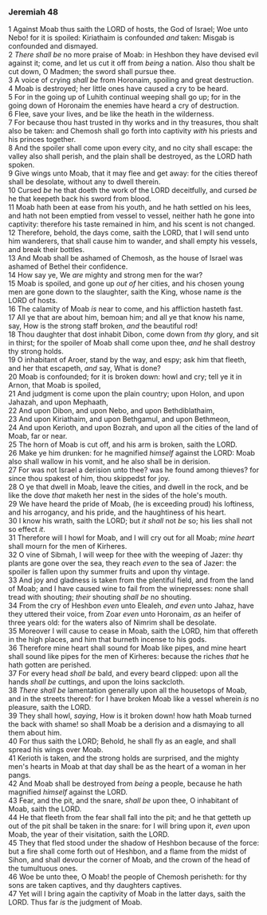 ### Jeremiah 48

1 Against Moab thus saith the LORD of hosts, the God of Israel; Woe unto Nebo! for it is spoiled: Kiriathaim is confounded *and* taken: Misgab is confounded and dismayed.  
2 *There shall be* no more praise of Moab: in Heshbon they have devised evil against it; come, and let us cut it off from *being* a nation. Also thou shalt be cut down, O Madmen; the sword shall pursue thee.  
3 A voice of crying *shall be* from Horonaim, spoiling and great destruction.  
4 Moab is destroyed; her little ones have caused a cry to be heard.  
5 For in the going up of Luhith continual weeping shall go up; for in the going down of Horonaim the enemies have heard a cry of destruction.  
6 Flee, save your lives, and be like the heath in the wilderness.  
7 For because thou hast trusted in thy works and in thy treasures, thou shalt also be taken: and Chemosh shall go forth into captivity *with* his priests and his princes together.  
8 And the spoiler shall come upon every city, and no city shall escape: the valley also shall perish, and the plain shall be destroyed, as the LORD hath spoken.  
9 Give wings unto Moab, that it may flee and get away: for the cities thereof shall be desolate, without any to dwell therein.  
10 Cursed *be* he that doeth the work of the LORD deceitfully, and cursed *be* he that keepeth back his sword from blood.  
11 Moab hath been at ease from his youth, and he hath settled on his lees, and hath not been emptied from vessel to vessel, neither hath he gone into captivity: therefore his taste remained in him, and his scent is not changed.  
12 Therefore, behold, the days come, saith the LORD, that I will send unto him wanderers, that shall cause him to wander, and shall empty his vessels, and break their bottles.  
13 And Moab shall be ashamed of Chemosh, as the house of Israel was ashamed of Bethel their confidence.  
14 How say ye, We *are* mighty and strong men for the war?  
15 Moab is spoiled, and gone up *out of* her cities, and his chosen young men are gone down to the slaughter, saith the King, whose name *is* the LORD of hosts.  
16 The calamity of Moab *is* near to come, and his affliction hasteth fast.  
17 All ye that are about him, bemoan him; and all ye that know his name, say, How is the strong staff broken, *and* the beautiful rod!  
18 Thou daughter that dost inhabit Dibon, come down from *thy* glory, and sit in thirst; for the spoiler of Moab shall come upon thee, *and* he shall destroy thy strong holds.  
19 O inhabitant of Aroer, stand by the way, and espy; ask him that fleeth, and her that escapeth, *and* say, What is done?  
20 Moab is confounded; for it is broken down: howl and cry; tell ye it in Arnon, that Moab is spoiled,  
21 And judgment is come upon the plain country; upon Holon, and upon Jahazah, and upon Mephaath,  
22 And upon Dibon, and upon Nebo, and upon Bethdiblathaim,  
23 And upon Kiriathaim, and upon Bethgamul, and upon Bethmeon,  
24 And upon Kerioth, and upon Bozrah, and upon all the cities of the land of Moab, far or near.  
25 The horn of Moab is cut off, and his arm is broken, saith the LORD.  
26 Make ye him drunken: for he magnified *himself* against the LORD: Moab also shall wallow in his vomit, and he also shall be in derision.  
27 For was not Israel a derision unto thee? was he found among thieves? for since thou spakest of him, thou skippedst for joy.  
28 O ye that dwell in Moab, leave the cities, and dwell in the rock, and be like the dove *that* maketh her nest in the sides of the hole's mouth.  
29 We have heard the pride of Moab, (he is exceeding proud) his loftiness, and his arrogancy, and his pride, and the haughtiness of his heart.  
30 I know his wrath, saith the LORD; but *it shall* not *be* so; his lies shall not so effect *it*.  
31 Therefore will I howl for Moab, and I will cry out for all Moab; *mine heart* shall mourn for the men of Kirheres.  
32 O vine of Sibmah, I will weep for thee with the weeping of Jazer: thy plants are gone over the sea, they reach *even* to the sea of Jazer: the spoiler is fallen upon thy summer fruits and upon thy vintage.  
33 And joy and gladness is taken from the plentiful field, and from the land of Moab; and I have caused wine to fail from the winepresses: none shall tread with shouting; *their* shouting *shall be* no shouting.  
34 From the cry of Heshbon *even* unto Elealeh, *and even* unto Jahaz, have they uttered their voice, from Zoar *even* unto Horonaim, *as* an heifer of three years old: for the waters also of Nimrim shall be desolate.  
35 Moreover I will cause to cease in Moab, saith the LORD, him that offereth in the high places, and him that burneth incense to his gods.  
36 Therefore mine heart shall sound for Moab like pipes, and mine heart shall sound like pipes for the men of Kirheres: because the riches *that* he hath gotten are perished.  
37 For every head *shall be* bald, and every beard clipped: upon all the hands *shall be* cuttings, and upon the loins sackcloth.  
38 *There shall be* lamentation generally upon all the housetops of Moab, and in the streets thereof: for I have broken Moab like a vessel wherein *is* no pleasure, saith the LORD.  
39 They shall howl, *saying*, How is it broken down! how hath Moab turned the back with shame! so shall Moab be a derision and a dismaying to all them about him.  
40 For thus saith the LORD; Behold, he shall fly as an eagle, and shall spread his wings over Moab.  
41 Kerioth is taken, and the strong holds are surprised, and the mighty men's hearts in Moab at that day shall be as the heart of a woman in her pangs.  
42 And Moab shall be destroyed from *being* a people, because he hath magnified *himself* against the LORD.  
43 Fear, and the pit, and the snare, *shall be* upon thee, O inhabitant of Moab, saith the LORD.  
44 He that fleeth from the fear shall fall into the pit; and he that getteth up out of the pit shall be taken in the snare: for I will bring upon it, *even* upon Moab, the year of their visitation, saith the LORD.  
45 They that fled stood under the shadow of Heshbon because of the force: but a fire shall come forth out of Heshbon, and a flame from the midst of Sihon, and shall devour the corner of Moab, and the crown of the head of the tumultuous ones.  
46 Woe be unto thee, O Moab! the people of Chemosh perisheth: for thy sons are taken captives, and thy daughters captives.  
47 Yet will I bring again the captivity of Moab in the latter days, saith the LORD. Thus far *is* the judgment of Moab.  

